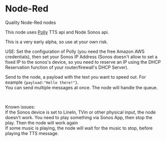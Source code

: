 # Node-Red
Quality Node-Red nodes
<p>
        This node uses <a href="https://aws.amazon.com/polly/">Polly</a> TTS api and Node Sonos api.
    </p>
    <p>
        This is a very early alpha, so use at your own risk.<br/>
    </p>
    <p>
    USE: Set the configuration of Polly (you need the free Amazon AWS credentials), then set your Sonos IP Address (Sonos
    doesn't allow to set a fixed IP to the sonos's device, so you need to reserve an IP using the DHCP Reservation function of your
    router/firewall's DHCP Server).
    </p>
    <p>
    Send to the node, a payload with the text you want to speed out. For example <code>{payload:"Hello there!"}</code>.<br/>
    You can send multiple messages at once. The node will handle the queue.
    </p>
    <br/>
    <p>
    Known issues:<br/>
    If the Sonos device is set to LineIn, TVin or other physical input, the node doesn't work. You need to play something via Sonos App, then stop the play. Then the node will work again
        <br/>
        If some music is playing, the node will wait for the music to stop, before playing the TTS message.
    </p>
